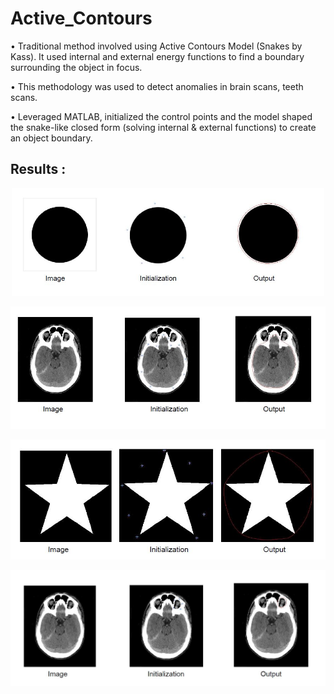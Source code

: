 # Active_Contours

• Traditional method involved using Active Contours Model (Snakes by Kass). It used internal and external energy functions to find a boundary surrounding the object in focus. 

• This methodology was used to detect anomalies in brain scans, teeth scans.

• Leveraged MATLAB, initialized the control points and the model shaped the snake-like closed form (solving internal & external functions) to create an object boundary.

## Results :

<p align="center">
  <img width=500 src="/images/res1.JPG">
</p>


<p align="center">
  <img width=750 src="/images/res2.JPG">
</p>


<p align="center">
  <img src="/images/res3.JPG">
</p>

<p align="center">
  <img src="/images/res4.JPG">
</p>
